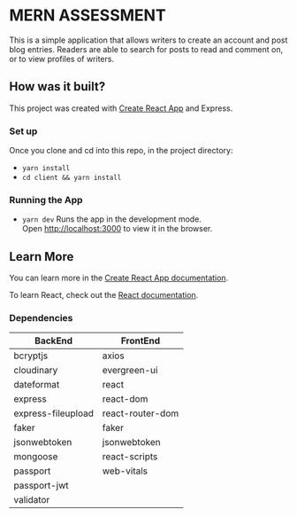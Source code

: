 # MERN ASSESSMENT 

This is a simple application that allows writers to create an account and post blog entries. Readers are able to search for posts to read and comment on, or to view profiles of writers.


## How was it built?

This project was created with [Create React App](https://github.com/facebook/create-react-app) and Express. 


### Set up
Once you clone and cd into this repo, in the project directory:

- `yarn install`
- `cd client && yarn install`

### Running the App 

- `yarn dev`
Runs the app in the development mode.\
Open [http://localhost:3000](http://localhost:3000) to view it in the browser.

## Learn More

You can learn more in the [Create React App documentation](https://facebook.github.io/create-react-app/docs/getting-started).

To learn React, check out the [React documentation](https://reactjs.org/).

### Dependencies

| BackEnd             | FrontEnd           |
| ------------------- | ------------------ |
| bcryptjs            | axios              |
| cloudinary          | evergreen-ui       | 
| dateformat          | react              |
| express             | react-dom          |
| express-fileupload  | react-router-dom   |
| faker               | faker              |
| jsonwebtoken        | jsonwebtoken       |
| mongoose            | react-scripts      |
| passport            | web-vitals         |
| passport-jwt        |
| validator           |

 